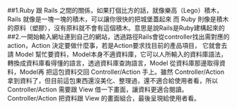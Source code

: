 ##1.Ruby 跟 Rails 之間的關係，如果打個比方的話，就像樂高（Lego）積木，Rails 就像是一塊一塊的積木，可以讓你很快的把城堡蓋起來
而 Ruby 則像是積木的原料（塑膠），沒有原料就不會有這個積木。意思是說Rails是Ruby建構起來的
##2.一開始輸入網址連到自己的網站，透過路徑Rails會從controller找出需對應的action，Action 決定要做什麼事，若是Action要求找目前的產品項目， 它就會去請 Model 幫忙要資料，Model本身不適資料庫，它可以人所輸入的資料庫語法，轉換成資料庫看得懂的語言，透過資料庫查詢語言，Model 從資料庫那邊取得資料，Model再 把這包資料交回 Controller/Action 手上。雖然 Controller/Action 拿到資料了，但目前這包東西還沒美化、整理過，還不適合給使用者看，所以 Controller/Action 需要跟 View 借一下畫面，讓資料更適合閱讀。Controller/Action 把資料跟 View 的畫面組合，最後呈現給使用者看。
